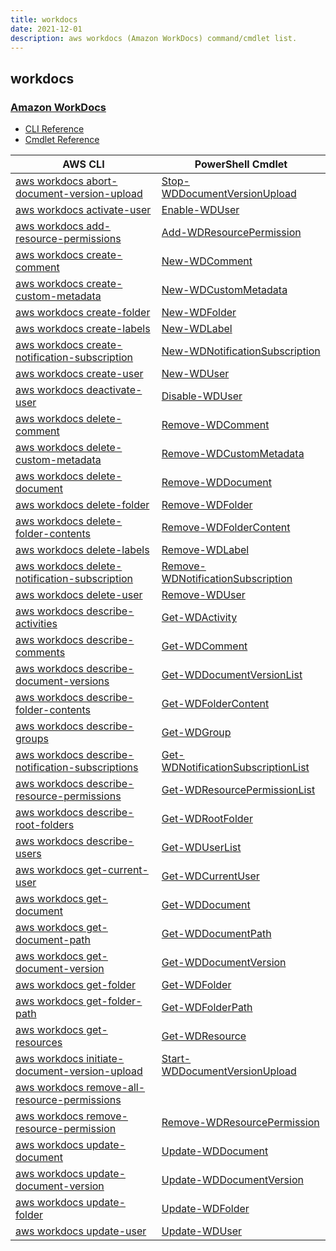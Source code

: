 ```yaml
---
title: workdocs
date: 2021-12-01
description: aws workdocs (Amazon WorkDocs) command/cmdlet list.
---
```


## workdocs

### [Amazon WorkDocs](https://aws.amazon.com/workdocs/)

* [CLI Reference](https://docs.aws.amazon.com/cli/latest/reference/workdocs/index.html)
* [Cmdlet Reference](https://docs.aws.amazon.com/powershell/latest/reference/items/Amazon_WorkDocs_cmdlets.html)

|AWS CLI|PowerShell Cmdlet|
|----|----|
|[aws workdocs abort-document-version-upload](https://docs.aws.amazon.com/cli/latest/reference/workdocs/abort-document-version-upload.html)|[Stop-WDDocumentVersionUpload](https://docs.aws.amazon.com/powershell/latest/reference/items/Stop-WDDocumentVersionUpload.html)|
|[aws workdocs activate-user](https://docs.aws.amazon.com/cli/latest/reference/workdocs/activate-user.html)|[Enable-WDUser](https://docs.aws.amazon.com/powershell/latest/reference/items/Enable-WDUser.html)|
|[aws workdocs add-resource-permissions](https://docs.aws.amazon.com/cli/latest/reference/workdocs/add-resource-permissions.html)|[Add-WDResourcePermission](https://docs.aws.amazon.com/powershell/latest/reference/items/Add-WDResourcePermission.html)|
|[aws workdocs create-comment](https://docs.aws.amazon.com/cli/latest/reference/workdocs/create-comment.html)|[New-WDComment](https://docs.aws.amazon.com/powershell/latest/reference/items/New-WDComment.html)|
|[aws workdocs create-custom-metadata](https://docs.aws.amazon.com/cli/latest/reference/workdocs/create-custom-metadata.html)|[New-WDCustomMetadata](https://docs.aws.amazon.com/powershell/latest/reference/items/New-WDCustomMetadata.html)|
|[aws workdocs create-folder](https://docs.aws.amazon.com/cli/latest/reference/workdocs/create-folder.html)|[New-WDFolder](https://docs.aws.amazon.com/powershell/latest/reference/items/New-WDFolder.html)|
|[aws workdocs create-labels](https://docs.aws.amazon.com/cli/latest/reference/workdocs/create-labels.html)|[New-WDLabel](https://docs.aws.amazon.com/powershell/latest/reference/items/New-WDLabel.html)|
|[aws workdocs create-notification-subscription](https://docs.aws.amazon.com/cli/latest/reference/workdocs/create-notification-subscription.html)|[New-WDNotificationSubscription](https://docs.aws.amazon.com/powershell/latest/reference/items/New-WDNotificationSubscription.html)|
|[aws workdocs create-user](https://docs.aws.amazon.com/cli/latest/reference/workdocs/create-user.html)|[New-WDUser](https://docs.aws.amazon.com/powershell/latest/reference/items/New-WDUser.html)|
|[aws workdocs deactivate-user](https://docs.aws.amazon.com/cli/latest/reference/workdocs/deactivate-user.html)|[Disable-WDUser](https://docs.aws.amazon.com/powershell/latest/reference/items/Disable-WDUser.html)|
|[aws workdocs delete-comment](https://docs.aws.amazon.com/cli/latest/reference/workdocs/delete-comment.html)|[Remove-WDComment](https://docs.aws.amazon.com/powershell/latest/reference/items/Remove-WDComment.html)|
|[aws workdocs delete-custom-metadata](https://docs.aws.amazon.com/cli/latest/reference/workdocs/delete-custom-metadata.html)|[Remove-WDCustomMetadata](https://docs.aws.amazon.com/powershell/latest/reference/items/Remove-WDCustomMetadata.html)|
|[aws workdocs delete-document](https://docs.aws.amazon.com/cli/latest/reference/workdocs/delete-document.html)|[Remove-WDDocument](https://docs.aws.amazon.com/powershell/latest/reference/items/Remove-WDDocument.html)|
|[aws workdocs delete-folder](https://docs.aws.amazon.com/cli/latest/reference/workdocs/delete-folder.html)|[Remove-WDFolder](https://docs.aws.amazon.com/powershell/latest/reference/items/Remove-WDFolder.html)|
|[aws workdocs delete-folder-contents](https://docs.aws.amazon.com/cli/latest/reference/workdocs/delete-folder-contents.html)|[Remove-WDFolderContent](https://docs.aws.amazon.com/powershell/latest/reference/items/Remove-WDFolderContent.html)|
|[aws workdocs delete-labels](https://docs.aws.amazon.com/cli/latest/reference/workdocs/delete-labels.html)|[Remove-WDLabel](https://docs.aws.amazon.com/powershell/latest/reference/items/Remove-WDLabel.html)|
|[aws workdocs delete-notification-subscription](https://docs.aws.amazon.com/cli/latest/reference/workdocs/delete-notification-subscription.html)|[Remove-WDNotificationSubscription](https://docs.aws.amazon.com/powershell/latest/reference/items/Remove-WDNotificationSubscription.html)|
|[aws workdocs delete-user](https://docs.aws.amazon.com/cli/latest/reference/workdocs/delete-user.html)|[Remove-WDUser](https://docs.aws.amazon.com/powershell/latest/reference/items/Remove-WDUser.html)|
|[aws workdocs describe-activities](https://docs.aws.amazon.com/cli/latest/reference/workdocs/describe-activities.html)|[Get-WDActivity](https://docs.aws.amazon.com/powershell/latest/reference/items/Get-WDActivity.html)|
|[aws workdocs describe-comments](https://docs.aws.amazon.com/cli/latest/reference/workdocs/describe-comments.html)|[Get-WDComment](https://docs.aws.amazon.com/powershell/latest/reference/items/Get-WDComment.html)|
|[aws workdocs describe-document-versions](https://docs.aws.amazon.com/cli/latest/reference/workdocs/describe-document-versions.html)|[Get-WDDocumentVersionList](https://docs.aws.amazon.com/powershell/latest/reference/items/Get-WDDocumentVersionList.html)|
|[aws workdocs describe-folder-contents](https://docs.aws.amazon.com/cli/latest/reference/workdocs/describe-folder-contents.html)|[Get-WDFolderContent](https://docs.aws.amazon.com/powershell/latest/reference/items/Get-WDFolderContent.html)|
|[aws workdocs describe-groups](https://docs.aws.amazon.com/cli/latest/reference/workdocs/describe-groups.html)|[Get-WDGroup](https://docs.aws.amazon.com/powershell/latest/reference/items/Get-WDGroup.html)|
|[aws workdocs describe-notification-subscriptions](https://docs.aws.amazon.com/cli/latest/reference/workdocs/describe-notification-subscriptions.html)|[Get-WDNotificationSubscriptionList](https://docs.aws.amazon.com/powershell/latest/reference/items/Get-WDNotificationSubscriptionList.html)|
|[aws workdocs describe-resource-permissions](https://docs.aws.amazon.com/cli/latest/reference/workdocs/describe-resource-permissions.html)|[Get-WDResourcePermissionList](https://docs.aws.amazon.com/powershell/latest/reference/items/Get-WDResourcePermissionList.html)|
|[aws workdocs describe-root-folders](https://docs.aws.amazon.com/cli/latest/reference/workdocs/describe-root-folders.html)|[Get-WDRootFolder](https://docs.aws.amazon.com/powershell/latest/reference/items/Get-WDRootFolder.html)|
|[aws workdocs describe-users](https://docs.aws.amazon.com/cli/latest/reference/workdocs/describe-users.html)|[Get-WDUserList](https://docs.aws.amazon.com/powershell/latest/reference/items/Get-WDUserList.html)|
|[aws workdocs get-current-user](https://docs.aws.amazon.com/cli/latest/reference/workdocs/get-current-user.html)|[Get-WDCurrentUser](https://docs.aws.amazon.com/powershell/latest/reference/items/Get-WDCurrentUser.html)|
|[aws workdocs get-document](https://docs.aws.amazon.com/cli/latest/reference/workdocs/get-document.html)|[Get-WDDocument](https://docs.aws.amazon.com/powershell/latest/reference/items/Get-WDDocument.html)|
|[aws workdocs get-document-path](https://docs.aws.amazon.com/cli/latest/reference/workdocs/get-document-path.html)|[Get-WDDocumentPath](https://docs.aws.amazon.com/powershell/latest/reference/items/Get-WDDocumentPath.html)|
|[aws workdocs get-document-version](https://docs.aws.amazon.com/cli/latest/reference/workdocs/get-document-version.html)|[Get-WDDocumentVersion](https://docs.aws.amazon.com/powershell/latest/reference/items/Get-WDDocumentVersion.html)|
|[aws workdocs get-folder](https://docs.aws.amazon.com/cli/latest/reference/workdocs/get-folder.html)|[Get-WDFolder](https://docs.aws.amazon.com/powershell/latest/reference/items/Get-WDFolder.html)|
|[aws workdocs get-folder-path](https://docs.aws.amazon.com/cli/latest/reference/workdocs/get-folder-path.html)|[Get-WDFolderPath](https://docs.aws.amazon.com/powershell/latest/reference/items/Get-WDFolderPath.html)|
|[aws workdocs get-resources](https://docs.aws.amazon.com/cli/latest/reference/workdocs/get-resources.html)|[Get-WDResource](https://docs.aws.amazon.com/powershell/latest/reference/items/Get-WDResource.html)|
|[aws workdocs initiate-document-version-upload](https://docs.aws.amazon.com/cli/latest/reference/workdocs/initiate-document-version-upload.html)|[Start-WDDocumentVersionUpload](https://docs.aws.amazon.com/powershell/latest/reference/items/Start-WDDocumentVersionUpload.html)|
|[aws workdocs remove-all-resource-permissions](https://docs.aws.amazon.com/cli/latest/reference/workdocs/remove-all-resource-permissions.html)||
|[aws workdocs remove-resource-permission](https://docs.aws.amazon.com/cli/latest/reference/workdocs/remove-resource-permission.html)|[Remove-WDResourcePermission](https://docs.aws.amazon.com/powershell/latest/reference/items/Remove-WDResourcePermission.html)|
|[aws workdocs update-document](https://docs.aws.amazon.com/cli/latest/reference/workdocs/update-document.html)|[Update-WDDocument](https://docs.aws.amazon.com/powershell/latest/reference/items/Update-WDDocument.html)|
|[aws workdocs update-document-version](https://docs.aws.amazon.com/cli/latest/reference/workdocs/update-document-version.html)|[Update-WDDocumentVersion](https://docs.aws.amazon.com/powershell/latest/reference/items/Update-WDDocumentVersion.html)|
|[aws workdocs update-folder](https://docs.aws.amazon.com/cli/latest/reference/workdocs/update-folder.html)|[Update-WDFolder](https://docs.aws.amazon.com/powershell/latest/reference/items/Update-WDFolder.html)|
|[aws workdocs update-user](https://docs.aws.amazon.com/cli/latest/reference/workdocs/update-user.html)|[Update-WDUser](https://docs.aws.amazon.com/powershell/latest/reference/items/Update-WDUser.html)|

